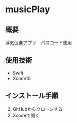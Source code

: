 # musicPlay

## 概要

浮気促進アプリ　パスコード使用

## 使用技術

- Swift
- Xcode10

## インストール手順

1. GitHubからクローンする
1. Xcodeで開く
